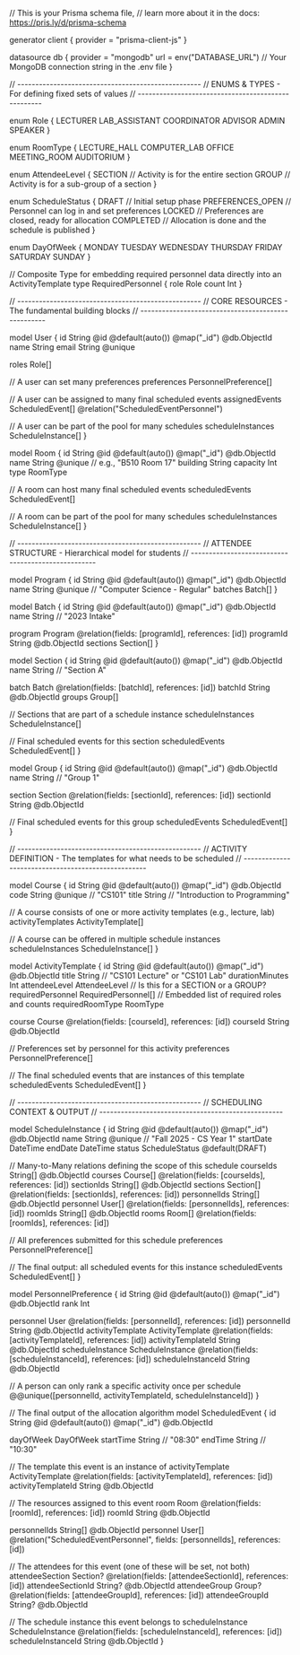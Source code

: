 // This is your Prisma schema file,
// learn more about it in the docs: https://pris.ly/d/prisma-schema

generator client {
  provider = "prisma-client-js"
}

datasource db {
  provider = "mongodb"
  url      = env("DATABASE_URL") // Your MongoDB connection string in the .env file
}

// ---------------------------------------------------
// ENUMS & TYPES - For defining fixed sets of values
// ---------------------------------------------------

enum Role {
  LECTURER
  LAB_ASSISTANT
  COORDINATOR
  ADVISOR
  ADMIN
  SPEAKER
}

enum RoomType {
  LECTURE_HALL
  COMPUTER_LAB
  OFFICE
  MEETING_ROOM
  AUDITORIUM
}

enum AttendeeLevel {
  SECTION // Activity is for the entire section
  GROUP // Activity is for a sub-group of a section
}

enum ScheduleStatus {
  DRAFT // Initial setup phase
  PREFERENCES_OPEN // Personnel can log in and set preferences
  LOCKED // Preferences are closed, ready for allocation
  COMPLETED // Allocation is done and the schedule is published
}

enum DayOfWeek {
  MONDAY
  TUESDAY
  WEDNESDAY
  THURSDAY
  FRIDAY
  SATURDAY
  SUNDAY
}

// Composite Type for embedding required personnel data directly into an ActivityTemplate
type RequiredPersonnel {
  role  Role
  count Int
}

// ---------------------------------------------------
// CORE RESOURCES - The fundamental building blocks
// ---------------------------------------------------

model User {
  id    String @id @default(auto()) @map("_id") @db.ObjectId
  name  String
  email String @unique

  roles Role[]

  // A user can set many preferences
  preferences PersonnelPreference[]

  // A user can be assigned to many final scheduled events
  assignedEvents ScheduledEvent[] @relation("ScheduledEventPersonnel")

  // A user can be part of the pool for many schedules
  scheduleInstances ScheduleInstance[]
}

model Room {
  id       String   @id @default(auto()) @map("_id") @db.ObjectId
  name     String   @unique // e.g., "B510 Room 17"
  building String
  capacity Int
  type     RoomType

  // A room can host many final scheduled events
  scheduledEvents ScheduledEvent[]

  // A room can be part of the pool for many schedules
  scheduleInstances ScheduleInstance[]
}

// ---------------------------------------------------
// ATTENDEE STRUCTURE - Hierarchical model for students
// ---------------------------------------------------

model Program {
  id      String  @id @default(auto()) @map("_id") @db.ObjectId
  name    String  @unique // "Computer Science - Regular"
  batches Batch[]
}

model Batch {
  id   String @id @default(auto()) @map("_id") @db.ObjectId
  name String // "2023 Intake"

  program   Program   @relation(fields: [programId], references: [id])
  programId String    @db.ObjectId
  sections  Section[]
}

model Section {
  id   String @id @default(auto()) @map("_id") @db.ObjectId
  name String // "Section A"

  batch   Batch   @relation(fields: [batchId], references: [id])
  batchId String  @db.ObjectId
  groups  Group[]

  // Sections that are part of a schedule instance
  scheduleInstances ScheduleInstance[]

  // Final scheduled events for this section
  scheduledEvents ScheduledEvent[]
}

model Group {
  id   String @id @default(auto()) @map("_id") @db.ObjectId
  name String // "Group 1"

  section   Section @relation(fields: [sectionId], references: [id])
  sectionId String  @db.ObjectId

  // Final scheduled events for this group
  scheduledEvents ScheduledEvent[]
}

// ---------------------------------------------------
// ACTIVITY DEFINITION - The templates for what needs to be scheduled
// ---------------------------------------------------

model Course {
  id    String @id @default(auto()) @map("_id") @db.ObjectId
  code  String @unique // "CS101"
  title String // "Introduction to Programming"

  // A course consists of one or more activity templates (e.g., lecture, lab)
  activityTemplates ActivityTemplate[]

  // A course can be offered in multiple schedule instances
  scheduleInstances ScheduleInstance[]
}

model ActivityTemplate {
  id                String              @id @default(auto()) @map("_id") @db.ObjectId
  title             String // "CS101 Lecture" or "CS101 Lab"
  durationMinutes   Int
  attendeeLevel     AttendeeLevel // Is this for a SECTION or a GROUP?
  requiredPersonnel RequiredPersonnel[] // Embedded list of required roles and counts
  requiredRoomType  RoomType

  course   Course @relation(fields: [courseId], references: [id])
  courseId String @db.ObjectId

  // Preferences set by personnel for this activity
  preferences PersonnelPreference[]

  // The final scheduled events that are instances of this template
  scheduledEvents ScheduledEvent[]
}

// ---------------------------------------------------
// SCHEDULING CONTEXT & OUTPUT
// ---------------------------------------------------

model ScheduleInstance {
  id        String         @id @default(auto()) @map("_id") @db.ObjectId
  name      String         @unique // "Fall 2025 - CS Year 1"
  startDate DateTime
  endDate   DateTime
  status    ScheduleStatus @default(DRAFT)

  // Many-to-Many relations defining the scope of this schedule
  courseIds    String[]  @db.ObjectId
  courses      Course[]  @relation(fields: [courseIds], references: [id])
  sectionIds   String[]  @db.ObjectId
  sections     Section[] @relation(fields: [sectionIds], references: [id])
  personnelIds String[]  @db.ObjectId
  personnel    User[]    @relation(fields: [personnelIds], references: [id])
  roomIds      String[]  @db.ObjectId
  rooms        Room[]    @relation(fields: [roomIds], references: [id])

  // All preferences submitted for this schedule
  preferences PersonnelPreference[]

  // The final output: all scheduled events for this instance
  scheduledEvents ScheduledEvent[]
}

model PersonnelPreference {
  id   String @id @default(auto()) @map("_id") @db.ObjectId
  rank Int

  personnel          User             @relation(fields: [personnelId], references: [id])
  personnelId        String           @db.ObjectId
  activityTemplate   ActivityTemplate @relation(fields: [activityTemplateId], references: [id])
  activityTemplateId String           @db.ObjectId
  scheduleInstance   ScheduleInstance @relation(fields: [scheduleInstanceId], references: [id])
  scheduleInstanceId String           @db.ObjectId

  // A person can only rank a specific activity once per schedule
  @@unique([personnelId, activityTemplateId, scheduleInstanceId])
}

// The final output of the allocation algorithm
model ScheduledEvent {
  id String @id @default(auto()) @map("_id") @db.ObjectId

  dayOfWeek DayOfWeek
  startTime String // "08:30"
  endTime   String // "10:30"

  // The template this event is an instance of
  activityTemplate   ActivityTemplate @relation(fields: [activityTemplateId], references: [id])
  activityTemplateId String           @db.ObjectId

  // The resources assigned to this event
  room   Room   @relation(fields: [roomId], references: [id])
  roomId String @db.ObjectId

  personnelIds String[] @db.ObjectId
  personnel    User[]   @relation("ScheduledEventPersonnel", fields: [personnelIds], references: [id])

  // The attendees for this event (one of these will be set, not both)
  attendeeSection   Section? @relation(fields: [attendeeSectionId], references: [id])
  attendeeSectionId String?  @db.ObjectId
  attendeeGroup     Group?   @relation(fields: [attendeeGroupId], references: [id])
  attendeeGroupId   String?  @db.ObjectId

  // The schedule instance this event belongs to
  scheduleInstance   ScheduleInstance @relation(fields: [scheduleInstanceId], references: [id])
  scheduleInstanceId String           @db.ObjectId
}
